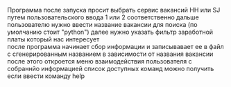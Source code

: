 Программа после запуска просит выбрать сервис вакансий HH или SJ путем пользовательского ввода 1 или 2 соответственно
дальше пользователю нужно ввести название вакансии для поиска (по умолчанию стоит "python")
далее нужно указать фильтр заработной платы который нас интересует\
после программа начинает сбор информации и записывавает ее в файл с сгенерированным названием в зависимости от названия вакансии
после этого откроется меню взаимодействия пользователя с собраннйо информацией 
список доступных команд можно получить если ввести команду help
